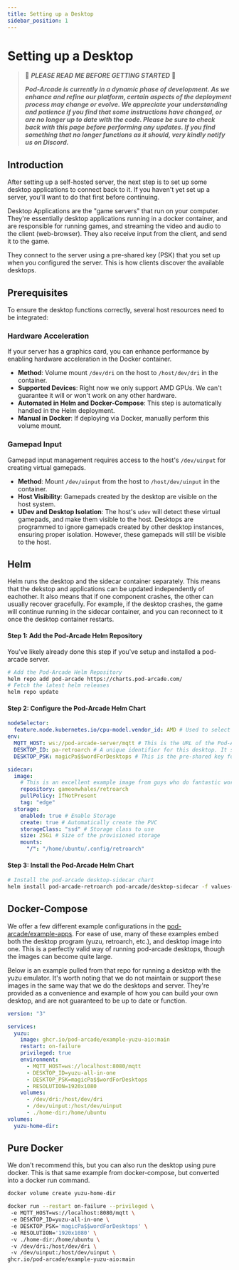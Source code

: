 ```yaml
---
title: Setting up a Desktop
sidebar_position: 1
---
```


# Setting up a Desktop

> :construction: **_PLEASE READ ME BEFORE GETTING STARTED_** :construction:
>
> **_Pod-Arcade is currently in a dynamic phase of development. As we enhance and refine our platform, certain aspects of the deployment process may change or evolve. We appreciate your understanding and patience if you find that some instructions have changed, or are no longer up to date with the code. Please be sure to check back with this page before performing any updates. If you find something that no longer functions as it should, very kindly notify us on Discord._**

## Introduction

After setting up a self-hosted server, the next step is to set up some desktop applications to connect back to it. If you haven't yet set up a server, you'll want to do that first before continuing.

Desktop Applications are the "game servers" that run on your computer. They're essentially desktop applications running in a docker container, and are responsible for running games, and streaming the video and audio to the client (web-browser). They also receive input from the client, and send it to the game.

They connect to the server using a pre-shared key (PSK) that you set up when you configured the server. This is how clients discover the available desktops.

## Prerequisites

To ensure the desktop functions correctly, several host resources need to be integrated:

### Hardware Acceleration

If your server has a graphics card, you can enhance performance by enabling hardware acceleration in the Docker container.

- **Method**: Volume mount `/dev/dri` on the host to `/host/dev/dri` in the container.
- **Supported Devices**: Right now we only support AMD GPUs. We can't guarantee it will or won't work on any other hardware.
- **Automated in Helm and Docker-Compose**: This step is automatically handled in the Helm deployment.
- **Manual in Docker**: If deploying via Docker, manually perform this volume mount.

### Gamepad Input

Gamepad input management requires access to the host's `/dev/uinput` for creating virtual gamepads.

- **Method**: Mount `/dev/uinput` from the host to `/host/dev/uinput` in the container.
- **Host Visibility**: Gamepads created by the desktop are visible on the host system.
- **UDev and Desktop Isolation**: The host's `udev` will detect these virtual gamepads, and make them visible to the host. Desktops are programmed to ignore gamepads created by other desktop instances, ensuring proper isolation. However, these gamepads will still be visible to the host.

## Helm

Helm runs the desktop and the sidecar container separately. This means that the dekstop and applications can be updated independently of eachother. It also means that if one component crashes, the other can usually recover gracefully. For example, if the desktop crashes, the game will continue running in the sidecar container, and you can reconnect to it once the desktop container restarts.

#### Step 1: Add the Pod-Arcade Helm Repository

You've likely already done this step if you've setup and installed a pod-arcade server.

```bash title="shell"
# Add the Pod-Arcade Helm Repository
helm repo add pod-arcade https://charts.pod-arcade.com/
# Fetch the latest helm releases
helm repo update
```

#### Step 2: Configure the Pod-Arcade Helm Chart

```yaml title="values-override.yaml"
nodeSelector:
  feature.node.kubernetes.io/cpu-model.vendor_id: AMD # Used to select our servers with AMD integrated graphics.
env:
  MQTT_HOST: ws://pod-arcade-server/mqtt # This is the URL of the Pod-Arcade server.
  DESKTOP_ID: pa-retroarch # A unique identifier for this desktop. It should be [a-z0-9-]+.
  DESKTOP_PSK: magicPa$$wordForDesktops # This is the pre-shared key for desktop authentication

sidecar:
  image:
    # This is an excellent example image from guys who do fantastic work.
    repository: gameonwhales/retroarch
    pullPolicy: IfNotPresent
    tag: "edge"
  storage:
    enabled: true # Enable Storage
    create: true # Automatically create the PVC
    storageClass: "ssd" # Storage class to use
    size: 25Gi # Size of the provisioned storage
    mounts:
      "/": "/home/ubuntu/.config/retroarch"
```

#### Step 3: Install the Pod-Arcade Helm Chart

```bash title="shell"
# Install the pod-arcade desktop-sidecar chart
helm install pod-arcade-retroarch pod-arcade/desktop-sidecar -f values-override.yaml
```

## Docker-Compose

We offer a few different example configurations in the [pod-arcade/example-apps](https://github.com/pod-arcade/example-apps). For ease of use, many of these examples embed both the desktop program (yuzu, retroarch, etc.), and desktop image into one. This is a perfectly valid way of running pod-arcade desktops, though the images can become quite large.

Below is an example pulled from that repo for running a desktop with the yuzu emulator. It's worth noting that we do not maintain or support these images in the same way that we do the desktops and server. They're provided as a convenience and example of how you can build your own desktop, and are not guaranteed to be up to date or function.

```yaml title="docker-compose.yaml"
version: "3"

services:
  yuzu:
    image: ghcr.io/pod-arcade/example-yuzu-aio:main
    restart: on-failure
    privileged: true
    environment:
      - MQTT_HOST=ws://localhost:8080/mqtt
      - DESKTOP_ID=yuzu-all-in-one
      - DESKTOP_PSK=magicPa$$wordForDesktops
      - RESOLUTION=1920x1080
    volumes:
      - /dev/dri:/host/dev/dri
      - /dev/uinput:/host/dev/uinput
      - ./home-dir:/home/ubuntu
volumes:
  yuzu-home-dir:
```

## Pure Docker

We don't recommend this, but you can also run the desktop using pure docker. This is that same example from docker-compose, but converted into a docker run command.

```bash title="shell"
docker volume create yuzu-home-dir

docker run --restart on-failure --privileged \ 
 -e MQTT_HOST=ws://localhost:8080/mqtt \ 
 -e DESKTOP_ID=yuzu-all-in-one \ 
 -e DESKTOP_PSK='magicPa$$wordForDesktops' \ 
 -e RESOLUTION='1920x1080' \ 
 -v ./home-dir:/home/ubuntu \ 
 -v /dev/dri:/host/dev/dri \ 
 -v /dev/uinput:/host/dev/uinput \ 
ghcr.io/pod-arcade/example-yuzu-aio:main
